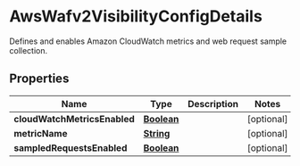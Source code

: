 

# AwsWafv2VisibilityConfigDetails

 Defines and enables Amazon CloudWatch metrics and web request sample collection. 

## Properties

| Name | Type | Description | Notes |
|------------ | ------------- | ------------- | -------------|
|**cloudWatchMetricsEnabled** | [**Boolean**](Boolean.md) |  |  [optional] |
|**metricName** | [**String**](String.md) |  |  [optional] |
|**sampledRequestsEnabled** | [**Boolean**](Boolean.md) |  |  [optional] |



